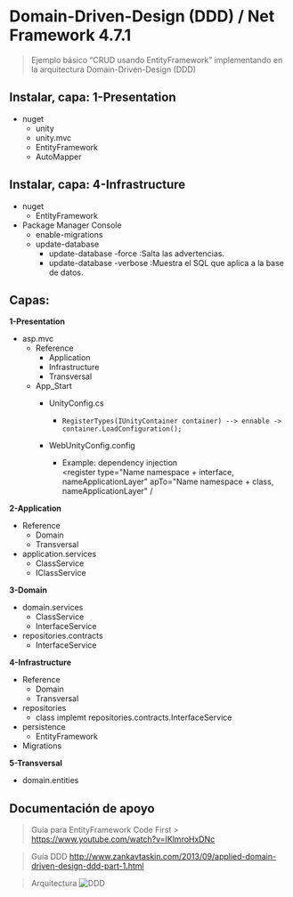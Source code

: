 # Domain-Driven-Design (DDD) / Net Framework 4.7.1

> Ejemplo básico “CRUD usando EntityFramework”  implementando en la arquitectura Domain-Driven-Design (DDD)

## Instalar, capa: 1-Presentation
 - nuget 	
	 - unity 	
	 - unity.mvc
	 - EntityFramework
	 - AutoMapper
	 
## Instalar, capa: 4-Infrastructure	 
 - nuget 	
	 - EntityFramework 	
 - Package Manager Console
	- enable-migrations
	- update-database
		- update-database -force :Salta las advertencias.
		- update-database -verbose :Muestra el SQL que aplica a la base de datos.

## Capas:

**1-Presentation**

 - asp.mvc
	 - 	Reference		
		 - Application
		- Infrastructure
		- Transversal	
	 - App_Start			
		 - UnityConfig.cs				
			 - `RegisterTypes(IUnityContainer container) --> ennable -> container.LoadConfiguration();`
			
		 - WebUnityConfig.config
				
			 - Example: dependency injection		 
			<register type="Name namespace + interface, nameApplicationLayer"
					  apTo="Name namespace + class, nameApplicationLayer" /
				
**2-Application**
 - Reference 		
	 - Domain 		
	 - Transversal	
 - 	application.services
	- ClassService
	- IClassService
	 
**3-Domain**
 - domain.services 
	 - ClassService 
	 - InterfaceService
 - repositories.contracts
	- InterfaceService
	
**4-Infrastructure**
 - Reference 		
	 - Domain 		
	 - Transversal
 - repositories
	- class implemt repositories.contracts.InterfaceService
- persistence
	- EntityFramework
- Migrations
	 		
**5-Transversal**	
 - domain.entities
 
## Documentación de apoyo 

> Guía para EntityFramework Code First > https://www.youtube.com/watch?v=IKlmroHxDNc


> Guía DDD
> http://www.zankavtaskin.com/2013/09/applied-domain-driven-design-ddd-part-1.html

>Arquitectura 
> ![DDD](https://i.stack.imgur.com/mkEyv.jpg)